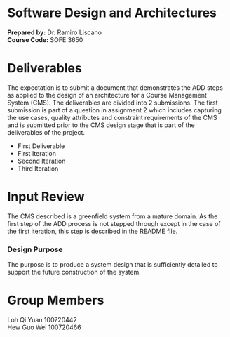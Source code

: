 ﻿


# Software Design and Architectures
**Prepared by:** Dr. Ramiro Liscano  
**Course Code:** SOFE 3650  

# Deliverables
The expectation is to submit a document that demonstrates the ADD steps as applied to the design of an architecture for a Course Management System (CMS). The deliverables are divided into 2 submissions. The first submission is part of a question in assignment 2 which includes capturing the use cases, quality attributes and constraint requirements of the CMS and is submitted prior to the CMS design stage that is part of the deliverables of the project.


 - First Deliverable
 - First Iteration
 - Second Iteration
 - Third Iteration
 
# Input Review
The CMS described is a greenfield system from a mature domain. As the first step of the ADD process is not stepped through except in the case of the first iteration, this step is described in the README file.

### Design Purpose
The purpose is to produce a system design that is sufficiently detailed to support the future construction of the system.



# Group Members
Loh Qi Yuan 100720442  
Hew Guo Wei 100720466
